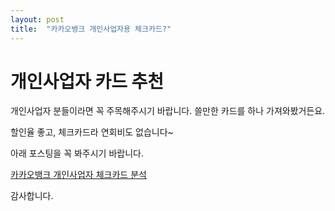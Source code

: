 ```yaml
---
layout: post
title:  "카카오뱅크 개인사업자용 체크카드?"
---
```


# 개인사업자 카드 추천

개인사업자 분들이라면 꼭 주목해주시기 바랍니다. 쓸만한 카드를 하나 가져와봤거든요.

할인율 좋고, 체크카드라 연회비도 없습니다~

아래 포스팅을 꼭 봐주시기 바랍니다.


[카카오뱅크 개인사업자 체크카드 분석](https://hootgoon.com/%ec%b9%b4%ec%b9%b4%ec%98%a4%eb%b1%85%ed%81%ac-%ea%b0%9c%ec%9d%b8%ec%82%ac%ec%97%85%ec%9e%90-%ec%b2%b4%ed%81%ac%ec%b9%b4%eb%93%9c/)


감사합니다.
